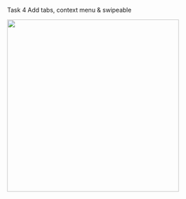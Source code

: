 Task 4 Add tabs, context menu & swipeable

<img src="https://i.ibb.co/BCgN8zm/Simulator-Screen-Recording-i-Phone-11-2022-12-02-at-20-38-33.gif" width=400 />
